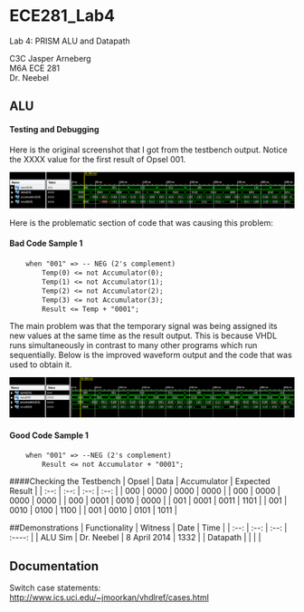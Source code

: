 ECE281_Lab4
===========

Lab 4: PRISM ALU and Datapath

C3C Jasper Arneberg  
M6A ECE 281  
Dr. Neebel  

## ALU
#### Testing and Debugging

Here is the original screenshot that I got from the testbench output. Notice the XXXX value for the first result of Opsel 001.

![alt text](https://github.com/JasperArneberg/ECE281_Lab4/blob/master/alu_testbench_output_1.png?raw=true "Incorrect Waveform Output for Opsel 001")

Here is the problematic section of code that was causing this problem:

#### Bad Code Sample 1
```
	when "001" => -- NEG (2's complement)
		Temp(0) <= not Accumulator(0);
		Temp(1) <= not Accumulator(1);
  		Temp(2) <= not Accumulator(2);
  		Temp(3) <= not Accumulator(3);
  		Result <= Temp + "0001";
```

The main problem was that the temporary signal was being assigned its new values at the same time as the result output. This is because VHDL runs simultaneously in contrast to many other programs which run sequentially. Below is the improved waveform output and the code that was used to obtain it.

![alt text](https://github.com/JasperArneberg/ECE281_Lab4/blob/master/alu_testbench_output_2.png?raw=true "Correct Waveform Output")

#### Good Code Sample 1
```
	when "001" => --NEG (2's complement)
		Result <= not Accumulator + "0001";
```

####Checking the Testbench
| Opsel | Data | Accumulator | Expected Result |
| :--: | :--: | :--: | :--: |
| 000 | 0000 | 0000 | 0000 |
| 000 | 0000 | 0000 | 0000 |
| 000 | 0001 | 0010 | 0000 |
| 001 | 0001 | 0011 | 1101 |
| 001 | 0010 | 0100 | 1100 |
| 001 | 0010 | 0101 | 1011 |

##Demonstrations
| Functionality | Witness | Date | Time |
| :--: | :--: | :--: | :----: |
| ALU Sim | Dr. Neebel | 8 April 2014 | 1332 |
| Datapath |  | | |


## Documentation
Switch case statements: http://www.ics.uci.edu/~jmoorkan/vhdlref/cases.html
